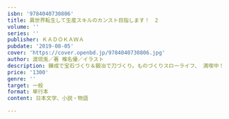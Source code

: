 ```yaml
---
isbn: '9784040730806'
title: 異世界転生して生産スキルのカンスト目指します！　2
volume: ''
series: ''
publisher: ＫＡＤＯＫＡＷＡ
pubdate: '2019-08-05'
cover: 'https://cover.openbd.jp/9784040730806.jpg'
author: 渡琉兎／著 椎名優／イラスト
description: 錬成で宝石づくり＆鍛冶で刀づくり。ものづくりスローライフ、 満喫中！
price: '1300'
genre: ''
target: 一般
format: 単行本
content: 日本文学、小説・物語

---
```

